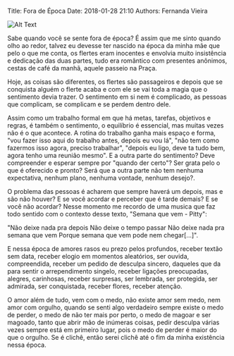 Title: Fora de Época
Date: 2018-01-28 21:10
Authors: Fernanda Vieira

![Alt Text]({attach}images/love.jpg)


Sabe quando você se sente fora de época? É assim que me sinto quando olho ao redor, talvez eu
devesse ter nascido na época da minha mãe que pelo o que me conta, os flertes eram inocentes
e envolvia muito insistência e dedicação das duas partes, tudo era romântico com presentes
anônimos, cestas de café da manhã, aquele passeio na Praça.

Hoje, as coisas são diferentes, os flertes são passageiros e depois que se conquista alguém o
flerte acaba e com ele se vai toda a magia que o sentimento devia trazer. O sentimento em si
nem é complicado, as pessoas que complicam, se complicam e se perdem dentro dele.

Assim como um trabalho formal em que há metas, tarefas, objetivos e regras, é também o sentimento, o
equilíbrio é essencial, mas muitas vezes não é o que acontece. A rotina do trabalho ganha
mais espaço e forma, "vou fazer isso aqui do trabalho antes, depois eu vou lá", "não tem como
fazermos isso agora, preciso trabalhar", "depois eu ligo, deve ta tudo bem, agora tenho uma
reunião mesmo". E a outra parte do sentimento? Deve compreender e esperar sempre por "quando
der certo"? Ser grata pelo o que é oferecido e pronto? Será que a outra parte não tem nenhuma
expectativa, nenhum plano, nenhuma vontade, nenhum desejo?.

O problema das pessoas é acharem que sempre haverá um depois, mas e são não houver? E se você acordar e perceber que é tarde demais? E se você não acordar? Nesse momento me recordo de uma musica que faz todo sentido
com o contexto desse texto, "Semana que vem - Pitty":

"Não deixe nada pra depois
Não deixe o tempo passar
Não deixe nada pra semana que vem
Porque semana que vem pode nem chegar[...]".

E nessa época de amores rasos eu prezo pelos profundos, receber textão sem data, receber
elogio em momentos aleatórios, ser ouvida, compreendida, receber um pedido de desculpa
sincero, daqueles que da para sentir o arrependimento singelo, receber ligações preocupadas,
alegres, carinhosas, receber surpresas, ser lembrada, ser protegida, ser admirada, ser
conquistada, receber flores, receber atenção.

O amor além de tudo, vem com o medo, não existe amor sem medo, nem amor com orgulho, quando se senti algo verdadeiro sempre existe o medo de perder, o medo de não ter mais por perto, o medo de magoar e ser magoado, tanto que abrir mão
de inúmeras coisas, pedir desculpa várias vezes sempre está em primeiro lugar, pois o medo de
perder é maior do que o orgulho. Se é clichê, então serei clichê até o fim da minha existência
nessa época.
